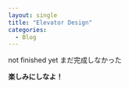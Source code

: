 ```yaml
--- 
layout: single
title: "Elevator Design"
categories:
  - Blog
---
```


not finished yet まだ完成しなかった

<div class="left">
    
</div>
<div class="right">
    
</div>


<div class="full">

<b>楽しみにしなよ！</b>


</div>